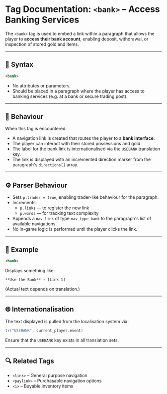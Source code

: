 # Tag Documentation: `<bank>` – Access Banking Services

The `<bank>` tag is used to embed a link within a paragraph that allows the player to **access their bank account**, enabling deposit, withdrawal, or inspection of stored gold and items.

---

## 🧩 Syntax

```html
<bank>
```

- No attributes or parameters.
- Should be placed in a paragraph where the player has access to banking services (e.g. at a bank or secure trading post).

---

## 🏦 Behaviour

When this tag is encountered:

- A navigation link is created that routes the player to a **bank interface**.
- The player can interact with their stored possessions and gold.
- The label for the bank link is internationalised via the `USEBANK` translation key.
- The link is displayed with an incremented direction marker from the paragraph's `directions[]` array.

---

## ⚙️ Parser Behaviour

- Sets `p.trader = true`, enabling trader-like behaviour for the paragraph.
- Increments:
  - `p.links` — to register the new link
  - `p.words` — for tracking text complexity
- Appends a `nav_link` of type `nav_type_bank` to the paragraph's list of available navigations.
- No in-game logic is performed until the player clicks the link.

---

## 📘 Example

```html
<bank>
```

Displays something like:

```text
**Use the Bank** → [Link 1]
```

(Actual text depends on translation.)

---

## 🌐 Internationalisation

The text displayed is pulled from the localisation system via:

```cpp
tr("USEBANK", current_player.event)
```

Ensure that the `USEBANK` key exists in all translation sets.

---

## 🔍 Related Tags

- `<link>` – General purpose navigation
- `<paylink>` – Purchasable navigation options
- `<i>` – Buyable inventory items
